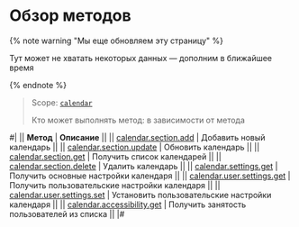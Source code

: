# Обзор методов

{% note warning "Мы еще обновляем эту страницу" %}

Тут может не хватать некоторых данных — дополним в ближайшее время

{% endnote %}

> Scope: [`calendar`](../scopes/permissions.md)
>
> Кто может выполнять метод: в зависимости от метода

#|
|| **Метод** | **Описание** ||
|| [calendar.section.add](./calendar-section-add.md) | Добавить новый календарь ||
|| [calendar.section.update](./calendar-section-update.md) | Обновить календарь ||
|| [calendar.section.get](./calendar-section-get.md) | Получить список календарей ||
|| [calendar.section.delete](./calendar-section-delete.md) | Удалить календарь ||
|| [calendar.settings.get](./calendar-settings-get.md) | Получить основные настройки календаря ||
|| [calendar.user.settings.get](./calendar-user-settings-get.md) | Получить пользовательские настройки календаря ||
|| [calendar.user.settings.set](./calendar-user-settings-set.md) | Установить пользовательские настройки календаря ||
|| [calendar.accessibility.get](./calendar-accessibility-get.md) | Получить занятость пользователей из списка ||
|#
